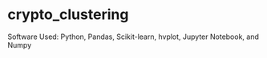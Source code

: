 # crypto_clustering
Software Used: Python, Pandas, Scikit-learn, hvplot, Jupyter Notebook, and Numpy
